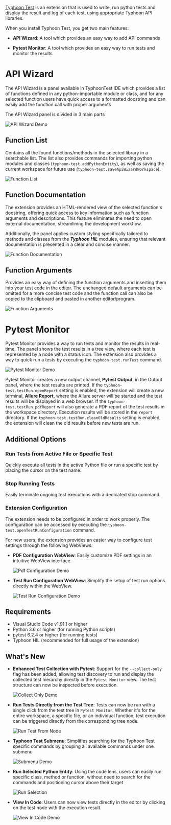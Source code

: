 [Typhoon Test](https://marketplace.visualstudio.com/items?itemName=balsabulatovic.tt-demo)
is an extension that is used to write, run python tests and display the result and log of each test,
using appropriate Typhoon API libraries.

When you install Typhoon Test, you get two main features:

- **API Wizard**: A tool which provides an easy way to add API commands

- **Pytest Monitor**: A tool which provides an easy way to run tests and monitor the results

# API Wizard

The API Wizard is a panel available in TyphoonTest IDE which provides a list of functions defined
in any python-importable module or class, and for any selected function users have quick access to
a formatted docstring and can easily add the function call with proper arguments

The API Wizard panel is divided in 3 main parts

![API Wizard Demo](/assets/api-wizard-all-views50.gif)

## Function List

Contains all the found functions/methods in the selected library in a searchable list. 
The list also provides commands for importing python modules and classes (`typhoon-test.addPythonEntity`),
as well as saving the current workspace for future use (`typhoon-test.saveApiWizardWorkspace`).

![Function List](/assets/function-list.gif)

## Function Documentation

The extension provides an HTML-rendered view of the selected function's docstring, offering quick access to key information such as function arguments and descriptions. This feature eliminates the need to open external documentation, streamlining the development workflow.

Additionally, the panel applies custom styling specifically tailored to methods and classes from the **_Typhoon HIL_** modules, ensuring that relevant documentation is presented in a clear and concise manner.

![Function Documentation](/assets/function-documentation.png)

## Function Arguments

Provides an easy way of defining the function arguments and inserting them into your test code in the editor.
The unchanged default arguments can be omitted for a more concise test code and the function call can also be copied
to the clipboard and pasted in another editor/program.

![Function Arguments](/assets/insert-function.gif)

# Pytest Monitor

Pytest Monitor provides a way to run tests and monitor the results in real-time.
The panel shows the test results in a tree view, where each test is represented by a node with a status icon.
The extension also provides a way to quick run a tests by executing the `typhoon-test.runTest` command.

![Pytest Monitor Demo](/assets/pytest-demo.gif)

Pytest Monitor creates a new output channel, **Pytest Output**, in the Output panel, where the test results are printed.
If the `typhoon-test.testRun.openReport` setting is enabled, the extension will create a new terminal, **Allure Report**,
where the Allure server will be started and the test results will be displayed in a web browser.
If the `typhoon-test.testRun.pdfReport` will also generate a PDF report of the test results in the workspace directory.
Execution results will be stored in the `report` directory. If the `typhoon-test.testRun.cleanOldResults` setting is enabled,
the extension will clean the old results before new tests are run.

## Additional Options

### Run Tests from Active File or Specific Test

Quickly execute all tests in the active Python file or run a specific test by placing the cursor on the test name.

### Stop Running Tests

Easily terminate ongoing test executions with a dedicated stop command.

### Extension Configuration

The extension needs to be configured in order to work properly. The configuration can be accessed by executing the
`typhoon-test.openTestRunConfiguration` command.

For new users, the extension provides an easier way to configure test settings through the following WebViews:

- **PDF Configuration WebView**: Easily customize PDF settings in an intuitive WebView interface.

    ![Pdf Configuration Demo](/assets/pdf-configuration.gif)

- **Test Run Configuration WebView**: Simplify the setup of test run options directly within the WebView.

    ![Test Run Configuration Demo](/assets/test-run-configuration.gif)


## Requirements

- Visual Studio Code v1.91.1 or higher
- Python 3.6 or higher (for running Python scripts)
- pytest 6.2.4 or higher (for running tests)
- Typhoon HIL (recommended for full usage of the extension)

## What's New

- **Enhanced Test Collection with Pytest**: Support for the `--collect-only` flag has been added, allowing test discovery to run and display the collected test hierarchy directly in the `Pytest Monitor` view. The test structure can now be inspected before execution.

    ![Collect Only Demo](/assets/collect-only.gif)

- **Run Tests Directly from the Test Tree**: Tests can now be run with a single click from the test tree in `Pytest Monitor`. Whether it's for the entire workspace, a specific file, or an individual function, test execution can be triggered directly from the corresponding tree node.

    ![Run Test From Node](/assets/pytest-run-from-node.png)

- **Typhoon Test Submenu**: Simplifies searching for the Typhoon Test specific commands by grouping all available commands under one submenu

    ![Submenu Demo](/assets/submenu.png)

- **Run Selected Python Entity**: Using the code lens, users can easily run specific class, method or function, without need to search for the commands and positioning cursor above their target

    ![Run Selection](/assets/run-selection.png)

- **View In Code**: Users can now view tests directly in the editor by clicking on the test node with the execution result.

    ![View In Code Demo](/assets/view-in-code.gif)